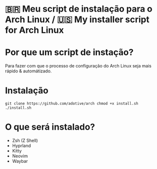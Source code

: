 # 🇧🇷 Meu script de instalação para o Arch Linux / 🇺🇸 My installer script for Arch Linux

# Por que um script de instação?
Para fazer com que o processo de configuração do Arch Linux seja mais rápido & automátizado.

# Instalação
``git clone https://github.com/adotive/arch
chmod +x install.sh
./install.sh``

# O que será instalado?
- Zsh (Z Shell)
- Hyprland
- Kitty
- Neovim
- Waybar
